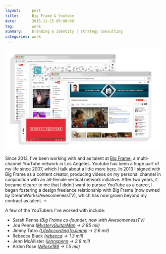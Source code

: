 ```yaml
---
layout:     post
title:      Big Frame & Youtube
date:       2015-11-15 05:00:00
tag:		work
summary:    branding & identity | strategy consulting
categories: work
---
```


_![Big Frame](/images/Youtube_Work.png)_

Since 2013, I've been working with and as talent at [Big Frame](http://www.bigfra.me/ "Big Frame"), a multi-channel YouTube network in Los Angeles. Youtube has been a huge part of my life since 2007, which I talk about a little more [here](https://medium.com/@allysonkate/my-youtube-c07682d16efa#.vrqvjemfp/). In 2013 I signed with Big Frame as a content creator, producing videos on my personal channel in conjunction with an all-female vertical network initiative. After two years, it became clearer to me that I didn't want to pursue YouTube as a career, I began fostering a design freelance relationship with Big Frame (now owned by DreamWorks/AwesomenessTV), which has now grown beyond my contract as talent. ✧

A few of the YouTubers I've worked with include:

* Sarah Penna _(Big Frame co-founder, now with AwesomenessTV)_
* Joe Penna _([MysteryGuitarMan](https://www.youtube.com/user/MysteryGuitarMan/ "MysteryGuitarMan") &#x2192; 2.85 mil)_
* Jimmy Tatro _([LifeAccordingToJimmy](https://www.youtube.com/user/lifeaccordingtojimmy/ "LifeAccordingToJimmy") &#x2192; 2.6 mil)_
* Rebecca Black _([rebecca](https://www.youtube.com/user/rebecca/ "rebecca") &#x2192; 1.3 mil)_
* Jenn McAllister _([jennxpenn](https://www.youtube.com/user/jennxpenn/ "jennxpenn") &#x2192; 2.8 mil)_
* Arden Rose _([ARose186](https://www.youtube.com/user/ARose186/ "rebecca")  &#x2192; 1.5 mil)_
